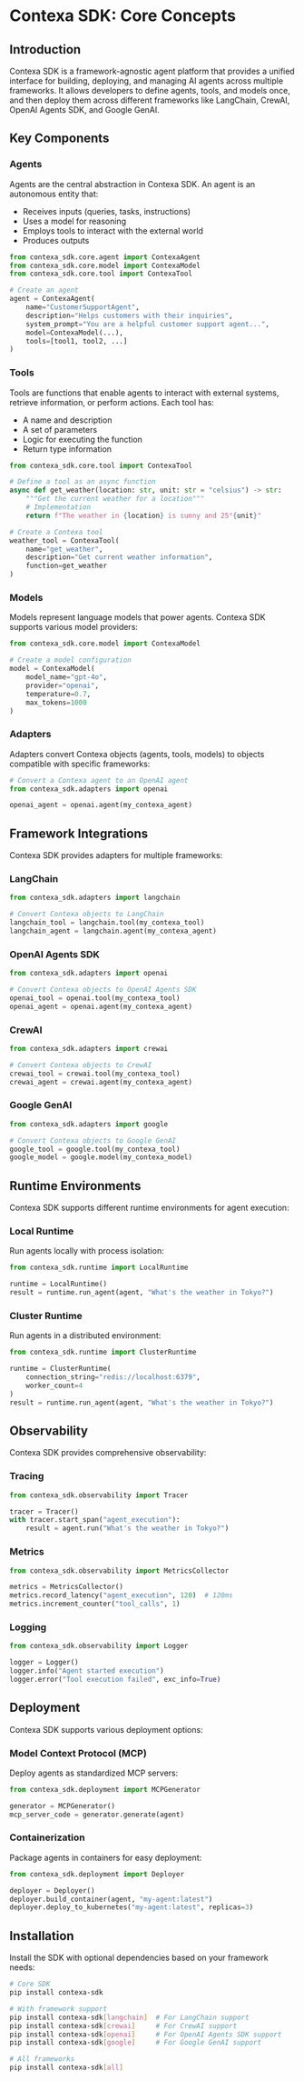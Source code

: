 # Contexa SDK: Core Concepts

## Introduction

Contexa SDK is a framework-agnostic agent platform that provides a unified interface for building, deploying, and managing AI agents across multiple frameworks. It allows developers to define agents, tools, and models once, and then deploy them across different frameworks like LangChain, CrewAI, OpenAI Agents SDK, and Google GenAI.

## Key Components

### Agents

Agents are the central abstraction in Contexa SDK. An agent is an autonomous entity that:

- Receives inputs (queries, tasks, instructions)
- Uses a model for reasoning
- Employs tools to interact with the external world
- Produces outputs

```python
from contexa_sdk.core.agent import ContexaAgent
from contexa_sdk.core.model import ContexaModel
from contexa_sdk.core.tool import ContexaTool

# Create an agent
agent = ContexaAgent(
    name="CustomerSupportAgent",
    description="Helps customers with their inquiries",
    system_prompt="You are a helpful customer support agent...",
    model=ContexaModel(...),
    tools=[tool1, tool2, ...]
)
```

### Tools

Tools are functions that enable agents to interact with external systems, retrieve information, or perform actions. Each tool has:

- A name and description
- A set of parameters
- Logic for executing the function
- Return type information

```python
from contexa_sdk.core.tool import ContexaTool

# Define a tool as an async function
async def get_weather(location: str, unit: str = "celsius") -> str:
    """Get the current weather for a location"""
    # Implementation
    return f"The weather in {location} is sunny and 25°{unit}"

# Create a Contexa tool
weather_tool = ContexaTool(
    name="get_weather",
    description="Get current weather information",
    function=get_weather
)
```

### Models

Models represent language models that power agents. Contexa SDK supports various model providers:

```python
from contexa_sdk.core.model import ContexaModel

# Create a model configuration
model = ContexaModel(
    model_name="gpt-4o",
    provider="openai",
    temperature=0.7,
    max_tokens=1000
)
```

### Adapters

Adapters convert Contexa objects (agents, tools, models) to objects compatible with specific frameworks:

```python
# Convert a Contexa agent to an OpenAI agent
from contexa_sdk.adapters import openai

openai_agent = openai.agent(my_contexa_agent)
```

## Framework Integrations

Contexa SDK provides adapters for multiple frameworks:

### LangChain

```python
from contexa_sdk.adapters import langchain

# Convert Contexa objects to LangChain
langchain_tool = langchain.tool(my_contexa_tool)
langchain_agent = langchain.agent(my_contexa_agent)
```

### OpenAI Agents SDK

```python
from contexa_sdk.adapters import openai

# Convert Contexa objects to OpenAI Agents SDK
openai_tool = openai.tool(my_contexa_tool)
openai_agent = openai.agent(my_contexa_agent)
```

### CrewAI

```python
from contexa_sdk.adapters import crewai

# Convert Contexa objects to CrewAI
crewai_tool = crewai.tool(my_contexa_tool)
crewai_agent = crewai.agent(my_contexa_agent)
```

### Google GenAI

```python
from contexa_sdk.adapters import google

# Convert Contexa objects to Google GenAI
google_tool = google.tool(my_contexa_tool)
google_model = google.model(my_contexa_model)
```

## Runtime Environments

Contexa SDK supports different runtime environments for agent execution:

### Local Runtime

Run agents locally with process isolation:

```python
from contexa_sdk.runtime import LocalRuntime

runtime = LocalRuntime()
result = runtime.run_agent(agent, "What's the weather in Tokyo?")
```

### Cluster Runtime

Run agents in a distributed environment:

```python
from contexa_sdk.runtime import ClusterRuntime

runtime = ClusterRuntime(
    connection_string="redis://localhost:6379",
    worker_count=4
)
result = runtime.run_agent(agent, "What's the weather in Tokyo?")
```

## Observability

Contexa SDK provides comprehensive observability:

### Tracing

```python
from contexa_sdk.observability import Tracer

tracer = Tracer()
with tracer.start_span("agent_execution"):
    result = agent.run("What's the weather in Tokyo?")
```

### Metrics

```python
from contexa_sdk.observability import MetricsCollector

metrics = MetricsCollector()
metrics.record_latency("agent_execution", 120)  # 120ms
metrics.increment_counter("tool_calls", 1)
```

### Logging

```python
from contexa_sdk.observability import Logger

logger = Logger()
logger.info("Agent started execution")
logger.error("Tool execution failed", exc_info=True)
```

## Deployment

Contexa SDK supports various deployment options:

### Model Context Protocol (MCP)

Deploy agents as standardized MCP servers:

```python
from contexa_sdk.deployment import MCPGenerator

generator = MCPGenerator()
mcp_server_code = generator.generate(agent)
```

### Containerization

Package agents in containers for easy deployment:

```python
from contexa_sdk.deployment import Deployer

deployer = Deployer()
deployer.build_container(agent, "my-agent:latest")
deployer.deploy_to_kubernetes("my-agent:latest", replicas=3)
```

## Installation

Install the SDK with optional dependencies based on your framework needs:

```bash
# Core SDK
pip install contexa-sdk

# With framework support
pip install contexa-sdk[langchain]  # For LangChain support
pip install contexa-sdk[crewai]     # For CrewAI support
pip install contexa-sdk[openai]     # For OpenAI Agents SDK support
pip install contexa-sdk[google]     # For Google GenAI support

# All frameworks
pip install contexa-sdk[all]
``` 